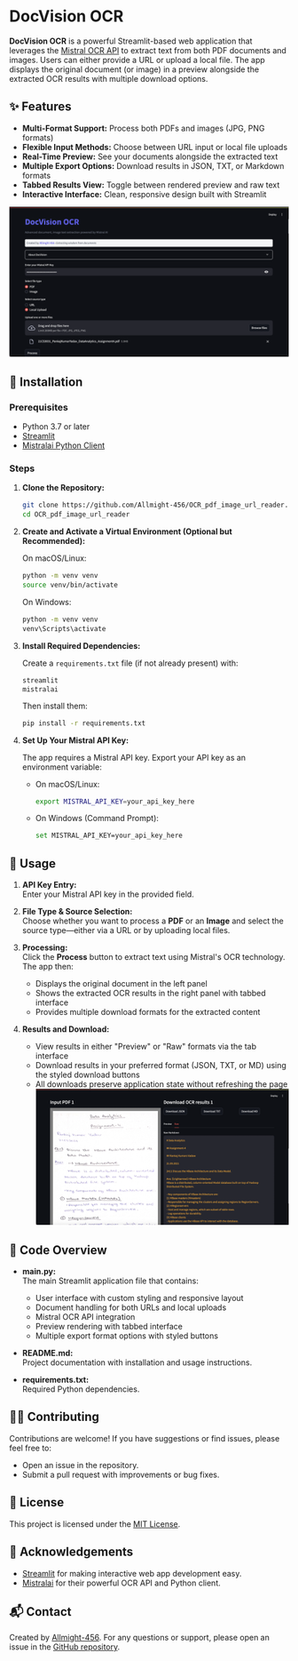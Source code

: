 # DocVision OCR

**DocVision OCR** is a powerful Streamlit-based web application that leverages the [Mistral OCR API](https://docs.mistralai.com/) to extract text from both PDF documents and images. Users can either provide a URL or upload a local file. The app displays the original document (or image) in a preview alongside the extracted OCR results with multiple download options.

## ✨ Features

- **Multi-Format Support:** Process both PDFs and images (JPG, PNG formats)
- **Flexible Input Methods:** Choose between URL input or local file uploads
- **Real-Time Preview:** See your documents alongside the extracted text
- **Multiple Export Options:** Download results in JSON, TXT, or Markdown formats
- **Tabbed Results View:** Toggle between rendered preview and raw text
- **Interactive Interface:** Clean, responsive design built with Streamlit

![DocVision OCR App Demo](app.png)

## 🚀 Installation

### Prerequisites

- Python 3.7 or later
- [Streamlit](https://streamlit.io/)
- [Mistralai Python Client](https://pypi.org/project/mistralai/)

### Steps

1. **Clone the Repository:**

   ```bash
   git clone https://github.com/Allmight-456/OCR_pdf_image_url_reader.git
   cd OCR_pdf_image_url_reader
   ```

2. **Create and Activate a Virtual Environment (Optional but Recommended):**

   On macOS/Linux:
   ```bash
   python -m venv venv
   source venv/bin/activate
   ```

   On Windows:
   ```bash
   python -m venv venv
   venv\Scripts\activate
   ```

3. **Install Required Dependencies:**

   Create a `requirements.txt` file (if not already present) with:
   ```plaintext
   streamlit
   mistralai
   ```

   Then install them:
   ```bash
   pip install -r requirements.txt
   ```

4. **Set Up Your Mistral API Key:**

   The app requires a Mistral API key. Export your API key as an environment variable:

   - On macOS/Linux:
     ```bash
     export MISTRAL_API_KEY=your_api_key_here
     ```

   - On Windows (Command Prompt):
     ```bash
     set MISTRAL_API_KEY=your_api_key_here
     ```

## 📖 Usage

1. **API Key Entry:**  
   Enter your Mistral API key in the provided field.

2. **File Type & Source Selection:**  
   Choose whether you want to process a **PDF** or an **Image** and select the source type—either via a URL or by uploading local files.

3. **Processing:**  
   Click the **Process** button to extract text using Mistral's OCR technology. The app then:
   - Displays the original document in the left panel
   - Shows the extracted OCR results in the right panel with tabbed interface
   - Provides multiple download formats for the extracted content

4. **Results and Download:**  
   - View results in either "Preview" or "Raw" formats via the tab interface
   - Download results in your preferred format (JSON, TXT, or MD) using the styled download buttons
   - All downloads preserve application state without refreshing the page
![DocVision OCR App Demo](output_raw.png)

## 🔧 Code Overview

- **main.py:**  
  The main Streamlit application file that contains:
  - User interface with custom styling and responsive layout
  - Document handling for both URLs and local uploads
  - Mistral OCR API integration
  - Preview rendering with tabbed interface
  - Multiple export format options with styled buttons
  
- **README.md:**  
  Project documentation with installation and usage instructions.

- **requirements.txt:**  
  Required Python dependencies.

## 👨‍💻 Contributing

Contributions are welcome! If you have suggestions or find issues, please feel free to:
- Open an issue in the repository.
- Submit a pull request with improvements or bug fixes.

## 📄 License

This project is licensed under the [MIT License](LICENSE).

## 🙏 Acknowledgements

- [Streamlit](https://streamlit.io/) for making interactive web app development easy.
- [Mistralai](https://github.com/mistralai) for their powerful OCR API and Python client.

## 📬 Contact

Created by [Allmight-456](https://github.com/Allmight-456). For any questions or support, please open an issue in the [GitHub repository](https://github.com/Allmight-456/OCR_pdf_image_url_reader).
